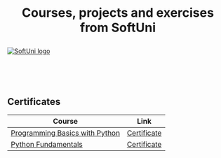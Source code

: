 # <p align="center"> Courses, projects and exercises from SoftUni <p>
  
<a href="https://softuni.bg/trainings/courses" rel="Courses">  ![SoftUni logo][logo] <a/>

[logo]: http://innovationstarterbox.bg/wp-content/uploads/2016/05/Softuni_logo_trasparent.png "Logo Title Text 2"

<br/>
<br/>
<br/>

<h2> Certificates </h2>

|**Course**|**Link**| 
|---|---|
|<a href="https://softuni.bg/trainings/2777/programming-basics-with-python-february-2020" > Programming Basics with Python </a>   | <a href="https://softuni.bg/certificates/details/78672/faa5eec9"> Certificate</a> |
|<a href="https://softuni.bg/trainings/2833/python-fundamentals-may-2020"> Python Fundamentals  </a>| <a href="https://softuni.bg/certificates/details/85518/29a89dac"> Certificate</a> |
